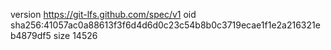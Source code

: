 version https://git-lfs.github.com/spec/v1
oid sha256:41057ac0a88613f3f6d4d6d0c23c54b8b0c3719ecae1f1e2a216321eb4879df5
size 14526

